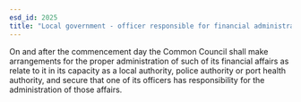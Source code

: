 ```yaml
---
esd_id: 2025
title: "Local government - officer responsible for financial administration of certain authorities"
---
```


On and after the commencement day the Common Council shall make arrangements for the proper administration of such of its financial affairs as relate to it in its capacity as a local authority, police authority or port health authority, and secure that one of its officers has responsibility for the administration of those affairs.

